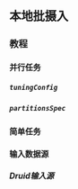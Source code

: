 <!-- toc -->
## 本地批摄入
### 教程
#### 并行任务
##### `tuningConfig`
##### `partitionsSpec`
#### 简单任务
#### 输入数据源
##### Druid输入源